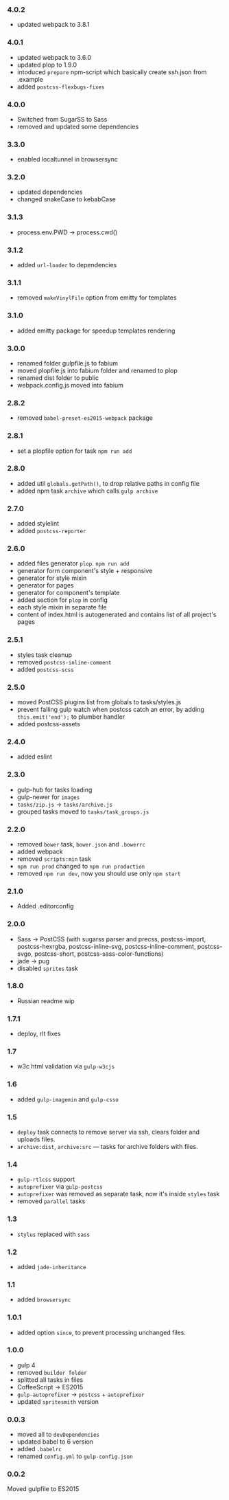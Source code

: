 ### 4.0.2
- updated webpack to 3.8.1

### 4.0.1
- updated webpack to 3.6.0
- updated plop to 1.9.0
- intoduced `prepare` npm-script which basically create ssh.json from .example
- added `postcss-flexbugs-fixes`

### 4.0.0
- Switched from SugarSS to Sass
- removed and updated some dependencies

### 3.3.0
- enabled localtunnel in browsersync

### 3.2.0
- updated dependencies
- changed snakeCase to kebabCase

### 3.1.3
- process.env.PWD -> process.cwd()

### 3.1.2
- added `url-loader` to dependencies

### 3.1.1
- removed `makeVinylFile` option from emitty for templates

### 3.1.0
- added emitty package for speedup templates rendering

### 3.0.0
- renamed folder gulpfile.js to fabium
- moved plopfile.js into fabium folder and renamed to plop
- renamed dist folder to public
- webpack.config.js moved into fabium

### 2.8.2
- removed `babel-preset-es2015-webpack` package

### 2.8.1
- set a plopfile option for task `npm run add`

### 2.8.0
- added util `globals.getPath()`, to drop relative paths in config file
- added npm task `archive` which calls `gulp archive`

### 2.7.0
- added stylelint
- added `postcss-reporter`

### 2.6.0
- added files generator `plop`. `npm run add`
- generator form component's style + responsive
- generator for style mixin
- generator for pages
- generator for component's template
- added section for `plop` in config
- each style mixin in separate file
- content of index.html is autogenerated and contains list of all project's pages

### 2.5.1
- styles task cleanup
- removed `postcss-inline-comment`
- added `postcss-scss`

### 2.5.0
- moved PostCSS plugins list from globals to tasks/styles.js
- prevent falling gulp watch when postcss catch an error, by adding `this.emit('end');` to plumber handler
- added postcss-assets

### 2.4.0
- added eslint

### 2.3.0
- gulp-hub for tasks loading
- gulp-newer for `images`
- `tasks/zip.js` -> `tasks/archive.js`
- grouped tasks moved to `tasks/task_groups.js`

### 2.2.0
- removed `bower` task, `bower.json` and `.bowerrc`
- added webpack
- removed `scripts:min` task
- `npm run prod` changed to `npm run production`
- removed `npm run dev`, now you should use only `npm start`

### 2.1.0
- Added .editorconfig

### 2.0.0
- Sass -> PostCSS (with sugarss parser and precss, postcss-import, postcss-hexrgba, postcss-inline-svg, postcss-inline-comment, postcss-svgo, postcss-short, postcss-sass-color-functions)
- jade -> pug
- disabled `sprites` task

### 1.8.0
- Russian readme wip

### 1.7.1
- deploy, rlt fixes

### 1.7
- w3c html validation via `gulp-w3cjs`

### 1.6
- added `gulp-imagemin` and `gulp-csso`

### 1.5
- `deploy` task connects to remove server via ssh, clears folder and uploads files.
- `archive:dist`, `archive:src` — tasks for archive folders with files.

### 1.4
- `gulp-rtlcss` support
- `autoprefixer` via `gulp-postcss`
- `autoprefixer` was removed as separate task, now it's inside `styles` task
- removed `parallel` tasks

### 1.3
- `stylus` replaced with `sass`

### 1.2
- added `jade-inheritance`

### 1.1
- added `browsersync`

### 1.0.1
- added option `since`, to prevent processing unchanged files.

### 1.0.0
- gulp 4
- removed `builder folder`
- splitted all tasks in files
- CoffeeScript -> ES2015
- `gulp-autoprefixer` -> `postcss` + `autoprefixer`
- updated `spritesmith` version

### 0.0.3
- moved all to `devDependencies`
- updated babel to 6 version
- added `.babelrc`
- renamed `config.yml` to `gulp-config.json`

### 0.0.2
Moved gulpfile to ES2015
